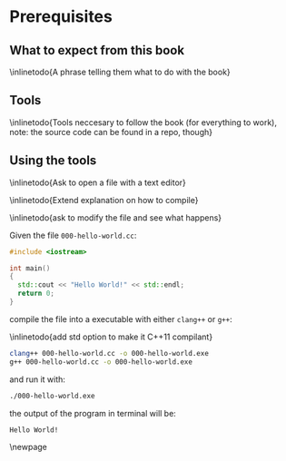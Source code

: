 # Prerequisites

## What to expect from this book

\inlinetodo{A phrase telling them what to do with the book}

## Tools

\inlinetodo{Tools neccesary to follow the book (for everything to work), note: the source
code can be found in a repo, though}

## Using the tools

\inlinetodo{Ask to open a file with a text editor}

\inlinetodo{Extend explanation on how to compile}

\inlinetodo{ask to modify the file and see what happens}

Given the file `000-hello-world.cc`:

~~~cpp
#include <iostream>

int main()
{
  std::cout << "Hello World!" << std::endl;
  return 0;
}
~~~

compile the file into a executable with either `clang++` or `g++`:

\inlinetodo{add std option to make it C++11 compilant}

~~~bash
clang++ 000-hello-world.cc -o 000-hello-world.exe
g++ 000-hello-world.cc -o 000-hello-world.exe
~~~

and run it with:

~~~bash
./000-hello-world.exe
~~~

the output of the program in terminal will be:

~~~
Hello World!
~~~

\newpage

<!-- vim:set filetype=markdown.pandoc : -->
